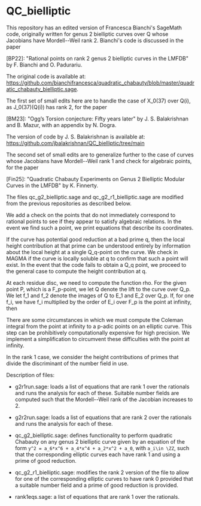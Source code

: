 # QC_bielliptic

This repository has an edited version of Francesca Bianchi's SageMath code, originally written for genus 2 bielliptic curves over Q whose Jacobians have Mordell--Weil rank 2. Bianchi's code is discussed in the paper 

[BP22]: "Rational points on rank 2 genus 2 bielliptic curves in the LMFDB" by F. Bianchi and O. Padurariu. 

The original code is available at: https://github.com/bianchifrancesca/quadratic_chabauty/blob/master/quadratic_chabauty_bielliptic.sage.

The first set of small edits here are to handle the case of X_0(37) over Q(i), as J_0(37)(Q(i)) has rank 2, for the paper

[BM23]: "Ogg’s Torsion conjecture: Fifty years later" by J. S. Balakrishnan and B. Mazur, with an appendix by N. Dogra. 

The version of code by J. S. Balakrishnan is available at: https://github.com/jbalakrishnan/QC_bielliptic/tree/main

The second set of small edits are to generalize further to the case of curves whose Jacobians have Mordell--Weil rank 1 and check for algebraic points, for the paper

[Fin25]: "Quadratic Chabauty Experiments on Genus 2 Bielliptic Modular Curves in the LMFDB" by K. Finnerty.

The files qc_g2_bielliptic.sage and qc_g2_r1_bielliptic.sage are modified from the previous repositories as described below. 

We add a check on the points that do not immediately correspond to rational points to see if they appear to satisfy algebraic relations. In the event we find such a point, we print equations that describe its coordinates.

If the curve has potential good reduction at a bad prime q, then the local height contribution at that prime can be understood entirely by information about the local height at a single Q_q-point on the curve. We check in MAGMA if the curve is locally soluble at q to confirm that such a point will exist. In the event that the code fails to obtain a Q_q point, we proceed to the general case to compute the height contribution at q. 

At each residue disc, we need to compute the function rho. For the given point P, which is a F_p-point, we let Q denote the lift to the curve over Q_p. We let f_1 and f_2 denote the images of Q to E_1 and E_2 over Q_p. If, for one f_i, we have f_i multiplied by the order of E_i over F_p is the point at infinity, then 

There are some circumstances in which we must compute the Coleman integral from the point at infinity to a p-adic points on an elliptic curve. This step can be prohibitively computationally expensive for high precision. We implement a simplification to circumvent these difficulties with the point at infinity.

In the rank 1 case, we consider the height contributions of primes that divide the discriminant of the number field in use.

Description of files:

- g2r1run.sage: loads a list of equations that are rank 1 over the rationals and runs the analysis for each of these. Suitable number fields are computed such that the Mordell--Weil rank of the Jacobian increases to 2. 

- g2r2run.sage: loads a list of equations that are rank 2 over the rationals and runs the analysis for each of these.

- qc_g2_bielliptic.sage: defines functionality to perform quadratic Chabauty on any genus 2 bielliptic curve given by an equation of the form `y^2 = a_6*x^6 + a_4*x^4 + a_2*x^2 + a_0`, with `a_i\in \ZZ`, such that the corresponding elliptic curves each have rank 1 and using a prime of good reduction.

- qc_g2_r1_bielliptic.sage: modifies the rank 2 version of the file to allow for one of the corresponding elliptic curves to have rank 0 provided that a suitable number field and a prime of good reduction is provided.

- rank1eqs.sage: a list of equations that are rank 1 over the rationals.
